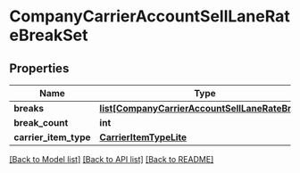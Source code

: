 # CompanyCarrierAccountSellLaneRateBreakSet

## Properties
Name | Type | Description | Notes
------------ | ------------- | ------------- | -------------
**breaks** | [**list[CompanyCarrierAccountSellLaneRateBreak]**](CompanyCarrierAccountSellLaneRateBreak.md) |  | [optional] 
**break_count** | **int** |  | [optional] 
**carrier_item_type** | [**CarrierItemTypeLite**](CarrierItemTypeLite.md) |  | [optional] 

[[Back to Model list]](../README.md#documentation-for-models) [[Back to API list]](../README.md#documentation-for-api-endpoints) [[Back to README]](../README.md)

